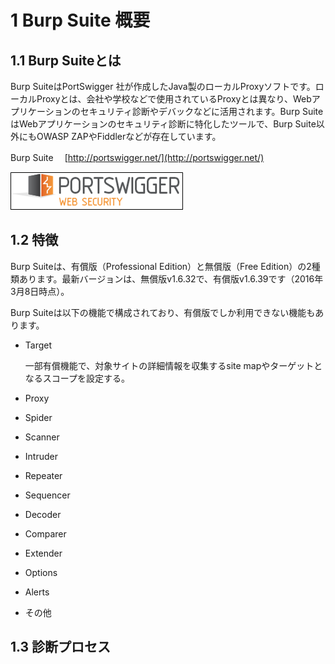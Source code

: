# 1 Burp Suite 概要

## 1.1 Burp Suiteとは

 Burp SuiteはPortSwigger 社が作成したJava製のローカルProxyソフトです。ローカルProxyとは、会社や学校などで使用されているProxyとは異なり、Webアプリケーションのセキュリティ診断やデバックなどに活用されます。Burp SuiteはWebアプリケーションのセキュリティ診断に特化したツールで、Burp Suite以外にもOWASP ZAPやFiddlerなどが存在しています。

Burp Suite　 [http://portswigger.net/](http://portswigger.net/)

![Burp Suite](./img/logo.png "Burp Suite")

## 1.2 特徴

Burp Suiteは、有償版（Professional Edition）と無償版（Free Edition）の2種類あります。最新バージョンは、無償版v1.6.32で、有償版v1.6.39です（2016年3月8日時点）。

Burp Suiteは以下の機能で構成されており、有償版でしか利用できない機能もあります。

- Target

	一部有償機能で、対象サイトの詳細情報を収集するsite mapやターゲットとなるスコープを設定する。

- Proxy

- Spider
- Scanner
- Intruder
- Repeater
- Sequencer
- Decoder
- Comparer
- Extender
- Options
- Alerts
- その他


## 1.3 診断プロセス
 
